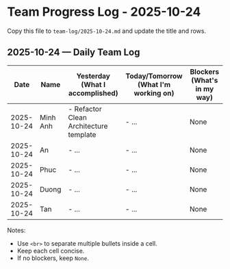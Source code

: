 # Team Progress Log - 2025-10-24

Copy this file to `team-log/2025-10-24.md` and update the title and rows.

## 2025-10-24 — Daily Team Log

| Date | Name | Yesterday (What I accomplished) | Today/Tomorrow (What I'm working on) | Blockers (What's in my way) |
|---|---|---|---|---|
| 2025-10-24 | Minh Anh | - Refactor Clean Architecture template <br> | - ... | None |
| 2025-10-24 | An | - ... | - ... | None |
| 2025-10-24 | Phuc | - ... | - ... | None |
| 2025-10-24 | Duong | - ... | - ... | None |
| 2025-10-24 | Tan | - ... | - ... | None |

Notes:
- Use `<br>` to separate multiple bullets inside a cell.
- Keep each cell concise.
- If no blockers, keep `None`.